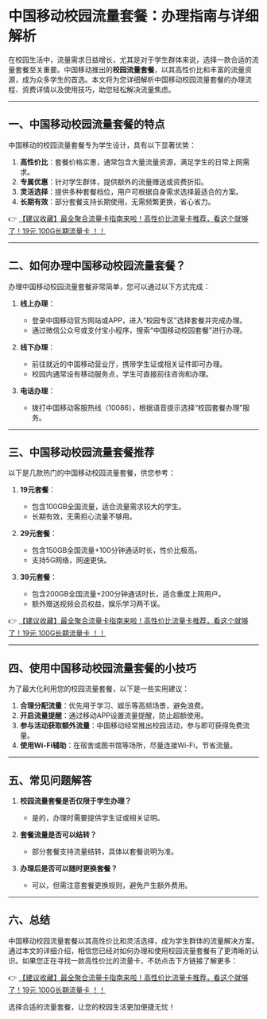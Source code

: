 # 中国移动校园流量套餐：办理指南与详细解析

在校园生活中，流量需求日益增长，尤其是对于学生群体来说，选择一款合适的流量套餐至关重要。中国移动推出的**校园流量套餐**，以其高性价比和丰富的流量资源，成为众多学生的首选。本文将为您详细解析中国移动校园流量套餐的办理流程、资费详情以及使用技巧，助您轻松解决流量焦虑。

---

## 一、中国移动校园流量套餐的特点

中国移动的校园流量套餐专为学生设计，具有以下显著优势：

1. **高性价比**：套餐价格实惠，通常包含大量流量资源，满足学生的日常上网需求。
2. **专属优惠**：针对学生群体，提供额外的流量赠送或资费折扣。
3. **灵活选择**：提供多种套餐档位，用户可根据自身需求选择最适合的方案。
4. **长期有效**：部分套餐支持长期使用，无需频繁更换，省心省力。

👉 [【建议收藏】最全聚合流量卡指南来啦！高性价比流量卡推荐，看这个就够了！19元 100G长期流量卡 ！！](https://bit.ly/Liuliangka)

---

## 二、如何办理中国移动校园流量套餐？

办理中国移动校园流量套餐非常简单，您可以通过以下方式完成：

1. **线上办理**：
   - 登录中国移动官方网站或APP，进入“校园专区”选择套餐并完成办理。
   - 通过微信公众号或支付宝小程序，搜索“中国移动校园套餐”进行办理。
   
2. **线下办理**：
   - 前往就近的中国移动营业厅，携带学生证或相关证件即可办理。
   - 校园内通常设有移动服务点，学生可直接前往咨询和办理。

3. **电话办理**：
   - 拨打中国移动客服热线（10086），根据语音提示选择“校园套餐办理”服务。

---

## 三、中国移动校园流量套餐推荐

以下是几款热门的中国移动校园流量套餐，供您参考：

1. **19元套餐**：
   - 包含100GB全国流量，适合流量需求较大的学生。
   - 长期有效，无需担心流量不够用。

2. **29元套餐**：
   - 包含150GB全国流量+100分钟通话时长，性价比极高。
   - 支持5G网络，网速更快。

3. **39元套餐**：
   - 包含200GB全国流量+200分钟通话时长，适合重度上网用户。
   - 额外赠送视频会员权益，娱乐学习两不误。

👉 [【建议收藏】最全聚合流量卡指南来啦！高性价比流量卡推荐，看这个就够了！19元 100G长期流量卡 ！！](https://bit.ly/Liuliangka)

---

## 四、使用中国移动校园流量套餐的小技巧

为了最大化利用您的校园流量套餐，以下是一些实用建议：

1. **合理分配流量**：优先用于学习、娱乐等高频场景，避免浪费。
2. **开启流量提醒**：通过移动APP设置流量提醒，防止超额使用。
3. **参与活动获取额外流量**：中国移动经常推出校园活动，参与即可获得免费流量。
4. **使用Wi-Fi辅助**：在宿舍或图书馆等场所，尽量连接Wi-Fi，节省流量。

---

## 五、常见问题解答

1. **校园流量套餐是否仅限于学生办理？**
   - 是的，办理时需要提供学生证或相关证明。

2. **套餐流量是否可以结转？**
   - 部分套餐支持流量结转，具体以套餐说明为准。

3. **办理后是否可以随时更换套餐？**
   - 可以，但需注意套餐更换规则，避免产生额外费用。

---

## 六、总结

中国移动校园流量套餐以其高性价比和灵活选择，成为学生群体的流量解决方案。通过本文的详细介绍，相信您已经对如何办理和使用校园流量套餐有了更清晰的认识。如果您正在寻找一款高性价比的流量卡，不妨点击下方链接了解更多：

👉 [【建议收藏】最全聚合流量卡指南来啦！高性价比流量卡推荐，看这个就够了！19元 100G长期流量卡 ！！](https://bit.ly/Liuliangka)

选择合适的流量套餐，让您的校园生活更加便捷无忧！